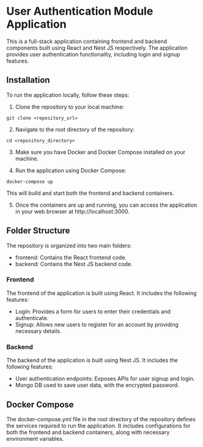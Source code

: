 # User Authentication Module Application
This is a full-stack application containing frontend and backend components built using React and Nest JS respectively. The application provides user authentication functionality, including login and signup features.

## Installation
To run the application locally, follow these steps:

1. Clone the repository to your local machine:
```
git clone <repository_url>
```
2. Navigate to the root directory of the repository:
```
cd <repository_directory>
```

3. Make sure you have Docker and Docker Compose installed on your machine.

4. Run the application using Docker Compose:

```
docker-compose up
```
This will build and start both the frontend and backend containers.

5. Once the containers are up and running, you can access the application in your web browser at http://localhost:3000.

## Folder Structure
The repository is organized into two main folders:

 - frontend: Contains the React frontend code.
 - backend: Contains the Nest JS backend code.


### Frontend
The frontend of the application is built using React. It includes the following features:

 - Login: Provides a form for users to enter their credentials and authenticate.
 - Signup: Allows new users to register for an account by providing necessary details.

### Backend
The backend of the application is built using Nest JS. It includes the following features:

 - User authentication endpoints: Exposes APIs for user signup and login.
 - Mongo DB used to save user data, with the encrypted password.
   
## Docker Compose
The docker-compose.yml file in the root directory of the repository defines the services required to run the application. It includes configurations for both the frontend and backend containers, along with necessary environment variables.
